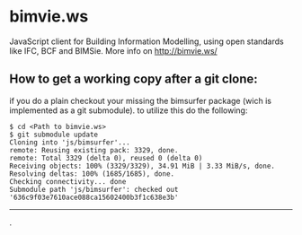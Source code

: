 bimvie.ws
============

JavaScript client for Building Information Modelling, using open standards like IFC, BCF and BIMSie.
More info on http://bimvie.ws/

## How to get a working copy after a git clone:
if you do a plain checkout your missing the bimsurfer package (wich is implemented as a git submodule).
to utilize this do the following:

    $ cd <Path to bimvie.ws>
    $ git submodule update
    Cloning into 'js/bimsurfer'...
    remote: Reusing existing pack: 3329, done.
    remote: Total 3329 (delta 0), reused 0 (delta 0)
    Receiving objects: 100% (3329/3329), 34.91 MiB | 3.33 MiB/s, done.
    Resolving deltas: 100% (1685/1685), done.
    Checking connectivity... done
    Submodule path 'js/bimsurfer': checked out '636c9f03e7610ace088ca15602400b3f1c638e3b'
***
.
